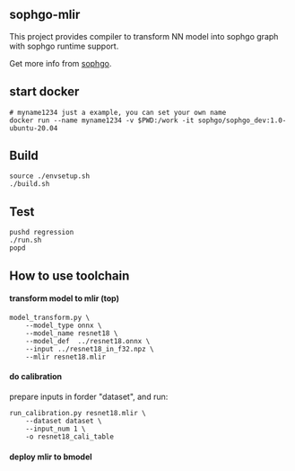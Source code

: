 ## sophgo-mlir

This project provides compiler to transform NN model into sophgo graph with sophgo runtime support.

Get more info from [sophgo](http://sophgo.com).

## start docker

```
# myname1234 just a example, you can set your own name
docker run --name myname1234 -v $PWD:/work -it sophgo/sophgo_dev:1.0-ubuntu-20.04
```

## Build

``` shell
source ./envsetup.sh
./build.sh
```

## Test

``` shell
pushd regression
./run.sh
popd
```

## How to use toolchain

#### transform model to mlir (top)

``` shell
model_transform.py \
    --model_type onnx \
    --model_name resnet18 \
    --model_def  ../resnet18.onnx \
    --input ../resnet18_in_f32.npz \
    --mlir resnet18.mlir
```

#### do calibration

prepare inputs in forder "dataset", and run:

``` shell
run_calibration.py resnet18.mlir \
    --dataset dataset \
    --input_num 1 \
    -o resnet18_cali_table
```

#### deploy mlir to bmodel
